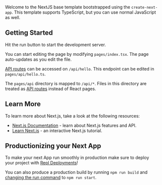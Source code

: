 Welcome to the NextJS base template bootstrapped using the `create-next-app`.
This template supports TypeScript, but you can use normal JavaScript as well.

## Getting Started

Hit the run button to start the development server.

You can start editing the page by modifying `pages/index.tsx`. The page
auto-updates as you edit the file.

[API routes](https://nextjs.org/docs/api-routes/introduction) can be accessed on
`/api/hello`. This endpoint can be edited in `pages/api/hello.ts`.

The `pages/api` directory is mapped to `/api/*`. Files in this directory are
treated as [API routes](https://nextjs.org/docs/api-routes/introduction) instead
of React pages.

## Learn More

To learn more about Next.js, take a look at the following resources:

- [Next.js Documentation](https://nextjs.org/docs) - learn about Next.js
  features and API.
- [Learn Next.js](https://nextjs.org/learn) - an interactive Next.js tutorial.

## Productionizing your Next App

To make your next App run smoothly in production make sure to deploy your
project with
[Repl Deployments](https://docs.replit.com/hosting/deployments/about-deployments)!

You can also produce a production build by running `npm run build` and
[changing the run command](https://docs.replit.com/programming-ide/configuring-repl#run)
to `npm run start`.
